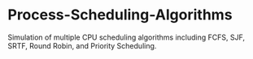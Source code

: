 # Process-Scheduling-Algorithms
Simulation of multiple CPU scheduling algorithms including FCFS, SJF, SRTF, Round Robin, and Priority Scheduling.
